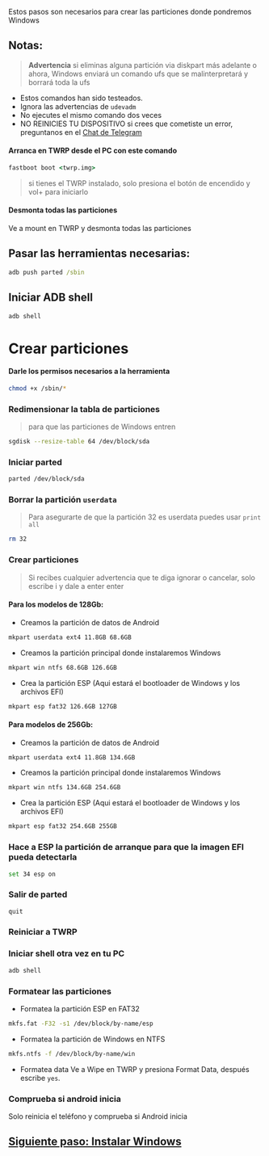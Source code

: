 Estos pasos son necesarios para crear las particiones donde pondremos Windows

## Notas:
> **Advertencia** si eliminas alguna partición via diskpart más adelante o ahora, Windows enviará un comando ufs que se malinterpretará y borrará toda la ufs
- Estos comandos han sido testeados.
- Ignora las advertencias de `udevadm`
- No ejecutes el mismo comando dos veces
- NO REINICIES TU DISPOSITIVO si crees que cometiste un error, preguntanos en el [Chat de Telegram](https://t.me/winonvayu)

#### Arranca en TWRP desde el PC con este comando
```cmd
fastboot boot <twrp.img>
```
> si tienes el TWRP instalado, solo presiona el botón de encendido y vol+ para iniciarlo

#### Desmonta todas las particiones
Ve a mount en TWRP y desmonta todas las particiones

## Pasar las herramientas necesarias:
```cmd
adb push parted /sbin
```

## Iniciar ADB shell
```cmd
adb shell
```

# Crear particiones
#### Darle los permisos necesarios a la herramienta
```sh
chmod +x /sbin/*
```

### Redimensionar la tabla de particiones
> para que las particiones de Windows entren
```sh
sgdisk --resize-table 64 /dev/block/sda
```

### Iniciar parted
```sh
parted /dev/block/sda
```


### Borrar la partición `userdata` 
>Para asegurarte de que la partición 32 es userdata puedes usar
>  `print all`
```sh
rm 32
```

### Crear particiones
> Si recibes cualquier advertencia que te diga ignorar o cancelar, solo escribe i y dale a enter enter

#### Para los modelos de 128Gb:
- Creamos la partición de datos de Android
```sh
mkpart userdata ext4 11.8GB 68.6GB
```

- Creamos la partición principal donde instalaremos Windows
```sh
mkpart win ntfs 68.6GB 126.6GB
```

- Crea la partición ESP (Aqui estará el bootloader de Windows y los archivos EFI)
```sh
mkpart esp fat32 126.6GB 127GB 
```


#### Para modelos de 256Gb:

- Creamos la partición de datos de Android
```sh
mkpart userdata ext4 11.8GB 134.6GB
```

- Creamos la partición principal donde instalaremos Windows
```sh
mkpart win ntfs 134.6GB 254.6GB
```

- Crea la partición ESP (Aqui estará el bootloader de Windows y los archivos EFI)
```sh
mkpart esp fat32 254.6GB 255GB
```


### Hace a ESP la partición de arranque para que la imagen EFI pueda detectarla
```sh
set 34 esp on
```

### Salir de parted
```sh
quit
```

### Reiniciar a TWRP

### Iniciar shell otra vez en tu PC
```cmd
adb shell
```

### Formatear las particiones
-  Formatea la partición ESP en FAT32
```sh
mkfs.fat -F32 -s1 /dev/block/by-name/esp
```

-  Formatea la partición de Windows en NTFS
```sh
mkfs.ntfs -f /dev/block/by-name/win
```

- Formatea data
Ve a Wipe en TWRP y presiona Format Data, 
después escribe `yes`.

### Comprueba si android inicia
Solo reinicia el teléfono y comprueba si Android inicia


## [Siguiente paso: Instalar Windows](/guide/Español/2-instalacion-es.md)
